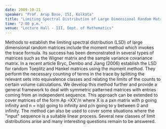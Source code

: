 ```yaml
---
date: 2009-10-21
speaker: "Prof. Arup Bose, ISI, Kolkata"
title: "Limiting Spectral Distribution of Large Dimensional Random Matrices: Another Look at the Moment Method"
time: "2:00 p.m."
venue: "Lecture Hall - III, Dept. of Mathematics"
---
```

Methods to establish the limiting spectral distribution (LSD) of
large dimensional random matrices include the moment method which
invokes the trace formula. Its success has been demonstrated in
several types of
matrices such as the Wigner matrix and the sample variance covariance
matrix. In a recent article Bryc, Dembo and Jiang (2006) establish the LSD
for random Toeplitz and Hankel matrices using the moment method. They
perform the necessary counting of terms in the trace by splitting the
relevant sets into equivalence classes and relating the limits of the
counts to certain volume calculations. We develop this method further and
provide a general framework to deal with symmetric patterned matrices with
entries coming from an independent sequence. This approach can be extended
to cover matrices of the form Ap =XX'/n where X is a pxn matrix with p
going infinity and n = n(p) going to infinity and p/n going to y between 0
and infinity. The method can also be used to cover some situations where
the "input" sequence is a suitable linear process. Several new classes of
limit distributions arise and many interesting questions remain to be
answered.
